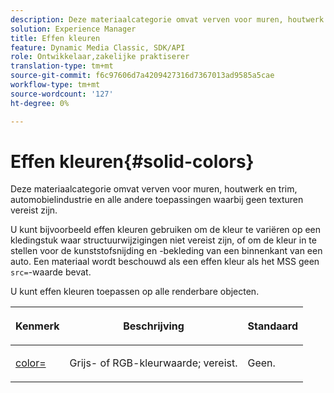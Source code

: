```yaml
---
description: Deze materiaalcategorie omvat verven voor muren, houtwerk en trim, automobielindustrie en alle andere toepassingen waarbij geen texturen vereist zijn.
solution: Experience Manager
title: Effen kleuren
feature: Dynamic Media Classic, SDK/API
role: Ontwikkelaar,zakelijke praktiserer
translation-type: tm+mt
source-git-commit: f6c97606d7a4209427316d7367013ad9585a5cae
workflow-type: tm+mt
source-wordcount: '127'
ht-degree: 0%

---
```



# Effen kleuren{#solid-colors}

Deze materiaalcategorie omvat verven voor muren, houtwerk en trim, automobielindustrie en alle andere toepassingen waarbij geen texturen vereist zijn.

U kunt bijvoorbeeld effen kleuren gebruiken om de kleur te variëren op een kledingstuk waar structuurwijzigingen niet vereist zijn, of om de kleur in te stellen voor de kunststofsnijding en -bekleding van een binnenkant van een auto. Een materiaal wordt beschouwd als een effen kleur als het MSS geen `src=`-waarde bevat.

U kunt effen kleuren toepassen op alle renderbare objecten.

<table id="table_9245240311A44659A74C7A5EDD7D1503"> 
 <thead> 
  <tr> 
   <th colname="col1" class="entry"> <p>Kenmerk </p> </th> 
   <th colname="col2" class="entry"> <p>Beschrijving </p> </th> 
   <th colname="col3" class="entry"> <p>Standaard </p> </th> 
  </tr> 
 </thead>
 <tbody> 
  <tr> 
   <td colname="col1"> <p> <a href="../../../../../../ir-api/http-protocol/image-rendering-api-ref/c-ir-http-protocol-ref/c-ir-http-protocol-command-reference/r-ir-http-color.md#reference-ea3cba9edfe94dbab86d8f123a9ed0aa" type="reference" format="dita" scope="local"> <span class="codeph"> color=  </span> </a> </p> </td> 
   <td colname="col2"> <p> Grijs- of RGB-kleurwaarde; vereist. </p> </td> 
   <td colname="col3"> <p>Geen. </p> </td> 
  </tr> 
 </tbody> 
</table>

